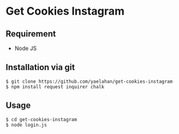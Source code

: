 # Get Cookies Instagram

## Requirement
- Node JS 

## Installation via git

```
$ git clone https://github.com/yaelahan/get-cookies-instagram
$ npm install request inquirer chalk
```
## Usage
```
$ cd get-cookies-instagram
$ node login.js
```
